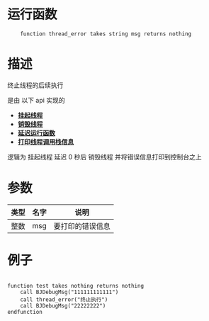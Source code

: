 # 运行函数

```jass
    function thread_error takes string msg returns nothing
```

# 描述

终止线程的后续执行

是由 以下 api 实现的

- [**挂起线程**](/Jass/挂起线程)
- [**销毁线程**](/Jass/销毁线程)
- [**延迟运行函数**](/Jass/延迟运行函数)
- [**打印线程调用栈信息**](/Jass/打印线程调用栈信息)

逻辑为 挂起线程 延迟 0 秒后 销毁线程 并将错误信息打印到控制台之上

# 参数

| 类型 | 名字 | 说明             |
| ---- | ---- | ---------------- |
| 整数 | msg  | 要打印的错误信息 |

# 例子

```jass

function test takes nothing returns nothing
    call BJDebugMsg("111111111111")
    call thread_error("终止执行")
    call BJDebugMsg("22222222")
endfunction

```
